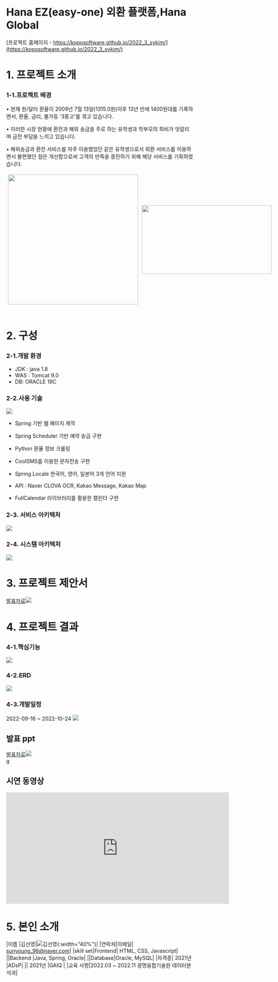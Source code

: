 # Hana EZ(easy-one) 외환 플랫폼,Hana Global
[프로젝트 홈페이지 - https://koposoftware.github.io/2022_3_sykim/](https://koposoftware.github.io/2022_3_sykim/)
# 1. 프로젝트 소개
### 1-1.프로젝트 배경
• 현재 원/달러 환율이 2009년 7월 13일(1315.0원)이후 13년 만에  1400원대를 기록하면서, 환율, 금리, 물가등 '3중고'를 겪고 있습니다.

• 이러한 시장 현황에 환전과 해외 송금을 주로 하는 유학생과 학부모의 희비가 엇갈리며 금전 부담을 느끼고 있습니다.

• 해외송금과 환전 서비스를 자주 이용했었던 같은 유학생으로서 외환 서비스를 이용하면서 불편했던 점은 개선함으로써 고객의 만족을 증진하기 위해 해당 서비스를 기획하였습니다.
<div style="display:flex; align-items: center"> 
<img src="시장현황.png" style="width:350px; margin:5px;"/><br>
<img src="시장현황2.png" style="width:350px;height:185px;margin:5px;"/><br>
</div>
<br>

# 2. 구성
### 2-1.개발 환경
* JDK : java 1.8
* WAS : Tomcat 9.0
* DB: ORACLE 19C

### 2-2.사용 기술
<img src="사용기술.png"/>

* Spring 기반 웹 페이지 제작 <br>

* Spring Scheduler 기반 예약 송금 구현<br>

* Python 환율 정보 크롤링<br>

* CoolSMS를 이용한 문자전송 구현<br>

* Spring Locale 한국어, 영어, 일본어 3개 언어 지원<br>

* API : Naver CLOVA OCR, Kakao Message, Kakao Map<br>

* FullCalendar 라이브러리를 활용한 캘린더 구현<br>


### 2-3. 서비스 아키텍처

<img src="서비스아키텍처.png"/>

### 2-4. 시스템 아키텍처

<img src="시스템아키텍처.png"/>
<Br>

# 3. 프로젝트 제안서

[발표자료<img src="제안서메인.png"/>](/제안서.pptx)<br>


# 4. 프로젝트 결과

### 4-1.핵심기능
<img src="핵심기능.png"/><br>

### 4-2.ERD
<img src="김선영ERD.png"/><br>

### 4-3.개발일정
 2022-09-16 ~ 2022-10-24
<img src="개발일정.png"/><br>
   
## 발표 ppt
[발표자료<img src="메인페이지.png"/>](/HanaGlobal.pptx)<br>
g
## 시연 동영상 
<iframe width="600" height="300" src="https://www.youtube.com/embed/mrwPjnsirt8" title="Hana EZ 외환 플랫폼(Hana Global)" frameborder="0" allow="accelerometer; autoplay; clipboard-write; encrypted-media; gyroscope; picture-in-picture" allowfullscreen></iframe>

# 5. 본인 소개

|이름 |김선영|![김선영](/김선영이력서사진.jpg){:width="40%"}|
|연락처|이메일| sunyoung_96@naver.com|
|skill set|Frontend| HTML, CSS, Javascript|
||Backend |Java, Spring, Oracle|
||Database|Oracle, MySQL|
|자격증| 2021년 |ADsP|
|| 2021년 |GAIQ |
|교육 사항|2022.03 ~ 2022.11 광명융합기술원 데이터분석과|

